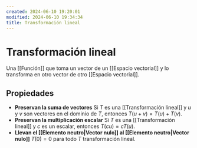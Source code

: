 ```yaml
---
created: 2024-06-10 19:20:01
modified: 2024-06-10 19:34:34
title: Transformación lineal
---
```


# Transformación lineal

Una [[Función]] que toma un vector de un [[Espacio vectorial]] y lo transforma en otro vector de otro [[Espacio vectorial]].

## Propiedades

 - **Preservan la suma de vectores**
   Si $T$ es una [[Transformación lineal]] y $u$ y $v$ son vectores en el dominio de $T$, entonces $T(u + v) = T(u) + T(v)$.
 - **Preservan la multiplicación escalar**
   Si $T$ es una [[Transformación lineal]] y $c$ es un escalar, entonces $T(cu) = cT(u)$.
 - **Llevan el [[Elemento neutro|Vector nulo]] al [[Elemento neutro|Vector nulo]]**
   $T(0) = 0$ para todo $T$ transformación lineal.
